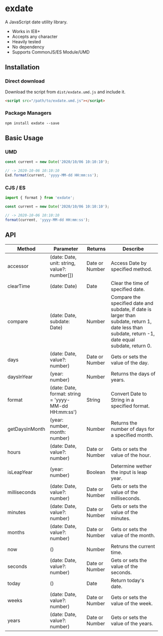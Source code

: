 # exdate

A JavaScript date utility library.

- Works in IE8+
- Accepts any character
- Heavily tested
- No dependency
- Supports CommonJS/ES Module/UMD

## Installation

### Direct download

Download the script from `dist/exdate.umd.js` and include it.

```html
<script src="/path/to/exdate.umd.js"></script>
```

### Package Managers

```
npm install exdate --save
```

## Basic Usage

### UMD

```javascript
const current = new Date('2020/10/06 10:10:10');

// -> 2020-10-06 10:10:10
Exd.format(current, 'yyyy-MM-dd HH:mm:ss');
```

### CJS / ES

```javascript
import { format } from 'exdate';

const current = new Date('2020/10/06 10:10:10');

// -> 2020-10-06 10:10:10
format(current, 'yyyy-MM-dd HH:mm:ss');
```

## API

| Method             | Parameter  | Returns  | Describe     |
| ------------------ | --------------- | -------- | ---------------- |
| accessor | (date: Date, unit: string, value?: number[]) | Date or Number | Access Date by specified method. |
| clearTime | (date: Date) | Date | Clear the time of specified date. |
| compare | (date: Date, subdate: Date) | Number | Compare the specified date and subdate, if date is larger than subdate, return 1, date less than subdate, return -1, date equal subdate, return 0. |
| days | (date: Date, value?: number) | Date or Number | Gets or sets the value of the day. |
| daysInYear | (year: number) | Number | Returns the days of years. |
| format | (date: Date, format: string = 'yyyy-MM-dd HH:mm:ss') | String | Convert Date to String in a specified format. |
| getDaysInMonth | (year: number, month: number) | Number | Returns the number of days for a specified month. |
| hours | (date: Date, value?: number) | Date or Number | Gets or sets the value of the hour. |
| isLeapYear | (year: number) | Boolean | Determine wether the input is leap year. |
| milliseconds | (date: Date, value?: number) | Date or Number | Gets or sets the value of the milliseconds. |
| minutes | (date: Date, value?: number) | Date or Number |  Gets or sets the value of the minutes. |
| months | (date: Date, value?: number) | Date or Number | Gets or sets the value of the month. |
| now | () | Number | Retruns the current time. |
| seconds | (date: Date, value?: number) | Date or Number |  Gets or sets the value of the seconds. |
| today | () | Date | Return today's date. |
| weeks | (date: Date, value?: number) | Date or Number |  Gets or sets the value of the week. |
| years | (date: Date, value?: number) | Date or Number |  Gets or sets the value of the years. |
